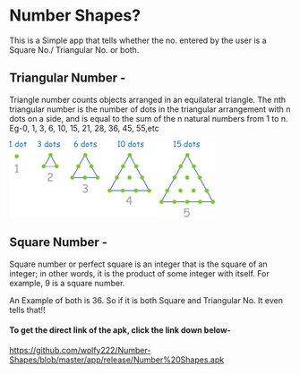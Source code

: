# Number Shapes?
This is a Simple app that tells whether the no. entered by the user is a Square No./ Triangular No. or both.

## Triangular Number - 
Triangle number counts objects arranged in an equilateral triangle. The nth triangular number is the number of dots in the triangular arrangement with n dots on a side, and is equal to the sum of the n natural numbers from 1 to n. 
Eg-0, 1, 3, 6, 10, 15, 21, 28, 36, 45, 55,etc

![](images/tri.png)


## Square Number -
Square number or perfect square is an integer that is the square of an integer; in other words, it is the product of some integer with itself. For example, 9 is a square number.

An Example of both is 36. So if it is both Square and Triangular No. It even tells that!!

#### To get the direct link of the apk, click the link down below-

https://github.com/wolfy222/Number-Shapes/blob/master/app/release/Number%20Shapes.apk
